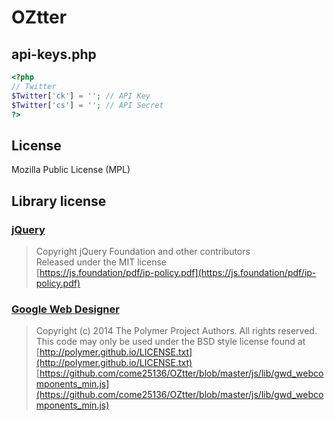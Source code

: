 # OZtter

## api-keys.php

```php
<?php
// Twitter
$Twitter['ck'] = ''; // API Key
$Twitter['cs'] = ''; // API Secret
?>
```

## License
Mozilla Public License (MPL)

## Library license
### [jQuery](https://jquery.com/)

>Copyright jQuery Foundation and other contributors  
>Released under the MIT license  
>[https://js.foundation/pdf/ip-policy.pdf](https://js.foundation/pdf/ip-policy.pdf)

### [Google Web Designer](https://www.google.co.jp/webdesigner/)

>Copyright (c) 2014 The Polymer Project Authors. All rights reserved.  
>This code may only be used under the BSD style license found at [http://polymer.github.io/LICENSE.txt](http://polymer.github.io/LICENSE.txt)
> [https://github.com/come25136/OZtter/blob/master/js/lib/gwd_webcomponents_min.js](https://github.com/come25136/OZtter/blob/master/js/lib/gwd_webcomponents_min.js)